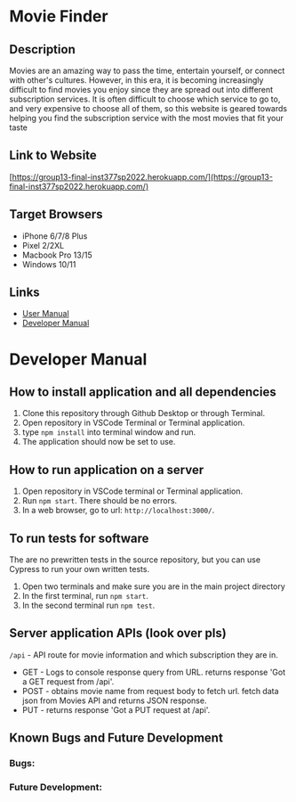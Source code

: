 # Movie Finder

## Description
Movies are an amazing way to pass the time, entertain yourself, or connect with other's cultures. However, in this era, it is becoming increasingly difficult to find movies you enjoy since they are spread out into different subscription services. It is often difficult to choose which service to go to, and very expensive to choose all of them, so this website is geared towards helping you find the subscription service with the most movies that fit your taste


## Link to Website
[https://group13-final-inst377sp2022.herokuapp.com/](https://group13-final-inst377sp2022.herokuapp.com/)

## Target Browsers
* iPhone 6/7/8 Plus
* Pixel 2/2XL
* Macbook Pro 13/15
* Windows 10/11

## Links
* [User Manual]() 
* [Developer Manual](https://github.com/varanika-sharma/Group13-Final-INST377SP2022#developer-manual)

# Developer Manual
## How to install application and all dependencies
1. Clone this repository through Github Desktop or through Terminal.
2. Open repository in VSCode Terminal or Terminal application.
3. type ```npm install``` into terminal window and run.
4. The application should now be set to use.

## How to run application on a server
1. Open repository in VSCode terminal or Terminal application.
2. Run ```npm start```. There should be no errors.
3. In a web browser, go to url: ```http://localhost:3000/```.

## To run tests for software
The are no prewritten tests in the source repository, but you can use Cypress to run your own written tests.
1. Open two terminals and make sure you are in the main project directory
2. In the first terminal, run ```npm start```.
3. In the second terminal run ```npm test```.

## Server application APIs (look over pls)
```/api``` - API route for movie information and which subscription they are in.
* GET - Logs to console response query from URL. returns response 'Got a GET request from /api'.
* POST - obtains movie name from request body to fetch url. fetch data json from Movies API and returns JSON response. 
* PUT - returns response 'Got a PUT request at /api'.

## Known Bugs and Future Development
### Bugs:
### Future Development: 
